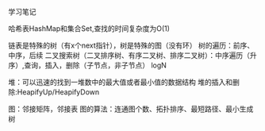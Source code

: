 学习笔记

哈希表HashMap和集合Set,查找的时间复杂度为O(1)

链表是特殊的树（有x个next指针），树是特殊的图（没有环）
    树的遍历：前序、中序，后续
    二叉搜索树（二叉排序树、有序二叉树、排序二叉树）：中序遍历（升序）,查询，插入，删除（子节点，非子节点） logN
    
堆：可以迅速的找到一堆数中的最大值或者最小值的数据结构
    堆的插入和删除:HeapifyUp/HeapifyDown

图：邻接矩阵，邻接表
图的算法：连通图个数、拓扑排序、最短路径、最小生成树
